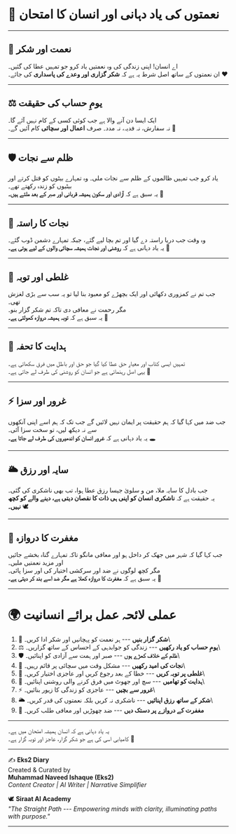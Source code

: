 # 🌌 نعمتوں کی یاد دہانی اور انسان کا امتحان

------------------------------------------------------------------------

## 🌿 نعمت اور شکر

اے انسان! اپنی زندگی کی وہ نعمتیں یاد کرو جو تمہیں عطا کی گئیں۔\
ان نعمتوں کے ساتھ اصل شرط یہ ہے کہ **شکر گزاری اور وعدے کی پاسداری** کی
جائے۔ ❤️

------------------------------------------------------------------------

## ⚖️ یومِ حساب کی حقیقت

ایک ایسا دن آنے والا ہے جب کوئی کسی کے کام نہیں آئے گا۔\
نہ سفارش، نہ فدیہ، نہ مدد۔ صرف **اعمال اور سچائی** کام آئیں گے۔ 🌟

------------------------------------------------------------------------

## 🛡️ ظلم سے نجات

یاد کرو جب تمہیں ظالموں کے ظلم سے نجات ملی۔ وہ تمہارے بیٹوں کو قتل کرتے
اور بیٹیوں کو زندہ رکھتے تھے۔\
یہ سبق ہے کہ **آزادی اور سکون ہمیشہ قربانی اور صبر کے بعد ملتے ہیں۔** 🌿

------------------------------------------------------------------------

## 🌊 نجات کا راستہ

وہ وقت جب دریا راستہ دے گیا اور تم بچا لیے گئے، جبکہ تمہارے دشمن ڈوب
گئے۔\
یہ یاد دہانی ہے کہ **روشنی اور نجات ہمیشہ سچائی والوں کے لیے ہوتی ہے۔**
🌸

------------------------------------------------------------------------

## 🐄 غلطی اور توبہ

جب تم نے کمزوری دکھائی اور ایک بچھڑے کو معبود بنا لیا تو یہ سب سے بڑی
لغزش تھی۔\
مگر رحمت نے معافی دی تاکہ تم شکر گزار بنو۔\
یہ سبق ہے کہ **توبہ ہمیشہ دروازہ کھولتی ہے۔** 💖

------------------------------------------------------------------------

## 📖 ہدایت کا تحفہ

تمہیں ایسی کتاب اور معیارِ حق عطا کیا گیا جو حق اور باطل میں فرق سکھاتی
ہے۔\
یہی اصل رہنمائی ہے جو انسان کو روشنی کی طرف لے جاتی ہے۔ 🌟

------------------------------------------------------------------------

## ⚡ غرور اور سزا

جب ضد میں کہا گیا کہ ہم حقیقت پر ایمان نہیں لائیں گے جب تک کہ ہم اسے
اپنی آنکھوں سے نہ دیکھ لیں، تو سخت سزا آئی۔\
یہ یاد دہانی ہے کہ **غرور انسان کو اندھیروں کی طرف لے جاتا ہے۔** 🕳️

------------------------------------------------------------------------

## 🌥️ سایہ اور رزق

جب بادل کا سایہ ملا، من و سلویٰ جیسا رزق عطا ہوا، تب بھی ناشکری کی گئی۔\
یہ حقیقت ہے کہ **ناشکری انسان کو اپنی ہی ذات کا نقصان دیتی ہے، دینے والے
کو کچھ نہیں۔** 🕊️

------------------------------------------------------------------------

## 🚪 مغفرت کا دروازہ

جب کہا گیا کہ شہر میں جھک کر داخل ہو اور معافی مانگو تاکہ تمہارے گناہ
بخشے جائیں اور مزید نعمتیں ملیں۔\
مگر کچھ لوگوں نے ضد اور سرکشی اختیار کی اور سزا پائی۔\
یہ سبق ہے کہ **مغفرت کا دروازہ کھلا ہے مگر ضد اسے بند کر دیتی ہے۔** 🚫

------------------------------------------------------------------------

# 🌍 عملی لائحہ عمل برائے انسانیت

1.  🙏 **شکر گزار بنیں** --- ہر نعمت کو پہچانیں اور شکر ادا کریں۔\
2.  ⚖️ **یومِ حساب کو یاد رکھیں** --- زندگی کو جوابدہی کے احساس کے ساتھ
    گزاریں۔\
3.  🛡️ **ظلم کے خلاف کھڑے ہوں** --- صبر اور ہمت سے آزادی کو اپنائیں۔\
4.  🌊 **نجات کی امید رکھیں** --- مشکل وقت میں سچائی پر قائم رہیں۔\
5.  🐾 **غلطی پر توبہ کریں** --- خطا کے بعد رجوع کریں اور عاجزی اختیار
    کریں۔\
6.  📖 **ہدایت کو تھامیں** --- سچ اور جھوٹ میں فرق کرنے والی روشنی
    اپنائیں۔\
7.  ⚡ **غرور سے بچیں** --- عاجزی کو زندگی کا زیور بنائیں۔\
8.  🌥️ **شکر کے ساتھ رزق اپنائیں** --- ناشکری نہ کریں بلکہ نعمتوں کی قدر
    کریں۔\
9.  🚪 **مغفرت کے دروازے پر دستک دیں** --- ضد چھوڑیں اور معافی طلب کریں۔

------------------------------------------------------------------------

یہ یاد دہانی ہے کہ انسان ہمیشہ امتحان میں ہے۔\
کامیابی اسی کی ہے جو شکر گزار، عاجز اور توبہ گزار ہے۔ 🌸

------------------------------------------------------------------------

✍️ **Eks2 Diary**\
Created & Curated by\
**Muhammad Naveed Ishaque (Eks2)**\
*Content Creator \| AI Writer \| Narrative Simplifier*

🕊️ **Siraat AI Academy**\
*"The Straight Path --- Empowering minds with clarity, illuminating
paths with purpose."*

------------------------------------------------------------------------
